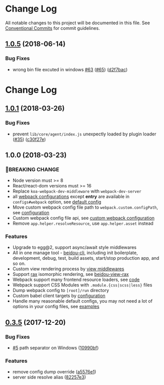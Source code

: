 # Change Log

All notable changes to this project will be documented in this file.
See [Conventional Commits](https://conventionalcommits.org) for commit guidelines.

<a name="1.0.5"></a>
## [1.0.5](https://github.com/alibaba/beidou/compare/v1.0.4...v1.0.5) (2018-06-14)


### Bug Fixes

* wrong bin file excuted in windows [#63](https://github.com/alibaba/beidou/issues/63) ([#65](https://github.com/alibaba/beidou/issues/65)) ([d2f7bac](https://github.com/alibaba/beidou/commit/d2f7bac))




# Change Log

## [1.0.1](https://github.com/alibaba/beidou/compare/v1.0.0...v1.0.1) (2018-03-26)


### Bug Fixes

* prevent `lib/core/agent/index.js` unexpectly loaded by plugin loader ([#35](https://github.com/alibaba/beidou/issues/35)) ([c30f27e](https://github.com/alibaba/beidou/commit/c30f27e))



## 1.0.0 (2018-03-23)

### BREAKING CHANGE

* Node version must >= 8
* React/react-dom versions must >= 16
* Replace `koa-webpack-dev-middleware` with `webpack-dev-server`
* all [webpack configurations](https://webpack.js.org/configuration/) except **entry** are available in `configs#webpack` option, see [default config](https://github.com/alibaba/beidou/blob/master/packages/beidou-webpack/config/config.default.js)
* Move custom webpack config file path to `webpack.custom.configPath`, see [configuration](https://github.com/alibaba/beidou/blob/master/packages/beidou-webpack/README.md#configuration)
* Custom webpack config file api, see [custom webpack configuration](https://github.com/alibaba/beidou/blob/master/packages/beidou-webpack/README.md#custom-webpack-configuration)
* Remove `app.helper.resolveResource`, use `app.helper.asset` instead

### Features

* Upgrade to egg@2, support async/await style middlewares
* All in one manage tool - [beidou-cli](https://github.com/alibaba/beidou/blob/master/packages/beidou-cli/README.md), including init boilerplate, development, debug, test, build assets, start/stop production app, and so on.
* Custom view rendering process by [view middlewares](https://github.com/alibaba/beidou/blob/master/packages/beidou-view-react/README.md#custom-view-middlewares)
* Support [rax](https://github.com/alibaba/rax) isomorphic rendering, see [beidou-view-rax](https://github.com/alibaba/beidou/blob/master/packages/beidou-view-rax/README.md)
* Webpack support many frontend resource loaders, see [code](https://github.com/alibaba/beidou/blob/master/packages/beidou-webpack/config/webpack/webpack.browser.js)
* Webpack support CSS Modules with `.module.{css|scss|less}` files
* Dump webpack config to `[root]/run` directory
* Custom babel client targets by [configuration](https://github.com/alibaba/beidou/blob/master/packages/babel-preset-beidou-client/README.md#configuration)
* Handle many reasonable default configs, you may not need a lot of options in your config files, see [examples](https://github.com/alibaba/beidou/tree/master/examples)


## [0.3.5](https://github.com/alibaba/beidou/compare/v0.3.4...v0.3.5) (2017-12-20)


### Bug Fixes

* [#5](https://github.com/alibaba/beidou/issues/5) path separator on Windows ([10990bf](https://github.com/alibaba/beidou/commit/10990bf))


### Features

* remove config dump override ([a5576e1](https://github.com/alibaba/beidou/commit/a5576e1))
* server side resolve alias ([82257e3](https://github.com/alibaba/beidou/commit/82257e3))
